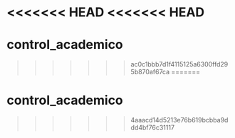 <<<<<<< HEAD
<<<<<<< HEAD
=======
# control_academico
>>>>>>> ac0c1bbb7d1f4115125a6300ffd295b870af67ca
=======
# control_academico
>>>>>>> 4aaacd14d5213e76b619bcbba9ddd4bf76c31117

